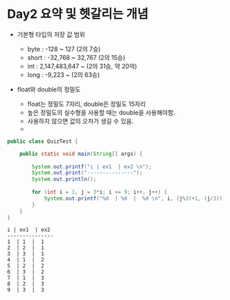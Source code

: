 # Day2 요약 및 헷갈리는 개념

* 기본형 타입의 저장 값 범위
    * byte : -128 ~ 127 (2의 7승)
    * short : -32,768 ~ 32,767 (2의 15승)
    * int : 2,147,483,647 ~ (2의 31승, 약 20억)
    * long : -9,223 ~ (2의 63승)

* float와 double의 정밀도
    * float는 정밀도 7자리, double은 정밀도 15자리
    * 높은 정밀도의 실수형을 사용할 때는 double을 사용해야함.
    * 사용하지 않으면 값의 오차가 생길 수 있음.
    * 

```java
public class QuizTest {

	public static void main(String[] args) {
		
		System.out.printf("i | ex1  | ex2 \n");
		System.out.print("---------------");
		System.out.println();
		
		for (int i = 1, j = 3*i; i <= 9; i++, j++) {
			System.out.printf("%d  | %d  |  %d \n", i, (j%3)+1, (j/3));
		}		
	}
}
```
```
i | ex1  | ex2 
---------------
1  | 1  |  1 
2  | 2  |  1 
3  | 3  |  1 
4  | 1  |  2 
5  | 2  |  2 
6  | 3  |  2 
7  | 1  |  3 
8  | 2  |  3 
9  | 3  |  3 
```